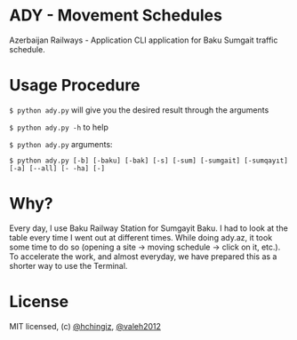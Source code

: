 # ADY - Movement Schedules
Azerbaijan Railways - Application CLI application for Baku Sumgait traffic schedule.



# Usage Procedure
`$ python ady.py` will give you the desired result through the arguments

`$ python ady.py -h` to help

`$ python ady.py` arguments:

`$ python ady.py [-b] [-baku] [-bak] [-s] [-sum] [-sumgait] [-sumqayıt] [-a] [--all] [- -ha] [-]`

# Why?
Every day, I use Baku Railway Station for Sumgayit Baku. I had to look at the table every time I went out at different times. While doing ady.az, it took some time to do so (opening a site -> moving schedule -> click on it, etc.). To accelerate the work, and almost everyday, we have prepared this as a shorter way to use the Terminal.


# License

MIT licensed, (c) [@hchingiz](https://twitter.com/hchingiz), [@valeh2012](https://github.com/valeh2012)
